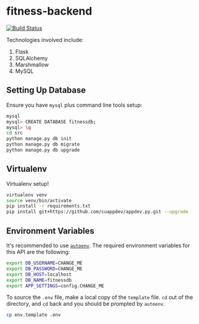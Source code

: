 # fitness-backend

[![Build Status](https://travis-ci.org/cuappdev/fitness-backend.svg?branch=master)](https://travis-ci.org/cuappdev/fitness-backend)

Technologies involved include:
1. Flask
2. SQLAlchemy
3. Marshmallow
4. MySQL

## Setting Up Database
Ensure you have `mysql` plus command line tools setup:
````bash
mysql
mysql> CREATE DATABASE fitnessdb;
mysql> \q
cd src
python manage.py db init  
python manage.py db migrate
python manage.py db upgrade
````

## Virtualenv

Virtualenv setup!

```bash
virtualenv venv
source venv/bin/activate
pip install -r requirements.txt
pip install git+https://github.com/cuappdev/appdev.py.git --upgrade
```

## Environment Variables
It's recommended to use [`autoenv`](https://github.com/kennethreitz/autoenv).
The required environment variables for this API are the following:

````bash
export DB_USERNAME=CHANGE_ME
export DB_PASSWORD=CHANGE_ME
export DB_HOST=localhost
export DB_NAME=fitnessdb
export APP_SETTINGS=config.CHANGE_ME
````

To source the `.env` file, make a local copy of the `template` file. 
`cd` out of the directory, and `cd` back and you should be prompted by `autoenv`.

````bash
cp env.template .env
````
